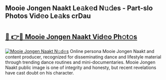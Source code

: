 ## Mooie Jongen Naakt Le𝚊k𝚎d N𝚞𝚍es - Part-slo Photos Vid𝚎o Le𝚊ks crDau

# <h2><a href="http://fb99ar.evod.top/?m=Mooie+Jongen+Naakt">🔗 👉🔴 Mooie Jongen Naakt Vid𝚎o Ph𝚘t𝚘s</a></h2>

[![Mooie Jongen Naakt N𝚞d𝚎s](https://i.imgur.com/8V9OHl7.gif)](http://fb99ar.evod.top/?m=Mooie+Jongen+Naakt)
Online persona Mooie Jongen Naakt and content producer, recognized for disseminating dance and lifestyle material through trending dance routines and mini-documentaries. Mooie Jongen Naakt public image is one of integrity and honesty, but recent revelations have cast doubt on his character. 
